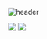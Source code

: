 ![header](https://capsule-render.vercel.app/api?type=wave&color=auto&height=300&section=header&text=welcome&fontSize=90)


<img src="https://img.shields.io/badge/Python-3776AB?style=for-the-badge&logo=Python&logoColor=white">
<img src="https://img.shields.io/badge/Instar-E4405F?style=for-the-badge&logo=Instargram&logoColor=white">

